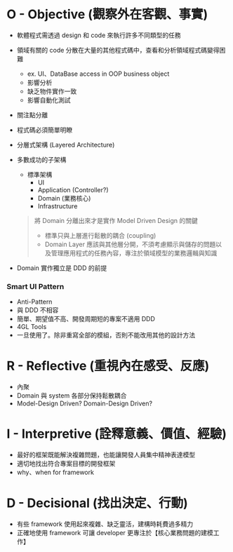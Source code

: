 # O - Objective (觀察外在客觀、事實)

* 軟體程式需透過 design 和 code 來執行許多不同類型的任務

* 領域有關的 code 分散在大量的其他程式碼中，查看和分析領域程式碼變得困難
    * ex. UI、DataBase access in OOP business object
    * 影響分析
    * 缺乏物件實作一致
    * 影響自動化測試

* 關注點分離
* 程式碼必須簡單明瞭
* 分層式架構 (Layered Architecture)

* 多數成功的子架構
    * 標準架構
        * UI
        * Application (Controller?)
        * Domain (業務核心)
        * Infrastructure
    > 將 Domain 分離出來才是實作 Model Driven Design 的關鍵
    > * 標準只與上層進行鬆散的耦合 (coupling)
    > * Domain Layer 應該與其他層分開，不須考慮顯示與儲存的問題以及管理應用程式的任務內容，專注於領域模型的業務邏輯與知識

* Domain 實作獨立是 DDD 的前提

### Smart UI Pattern
* Anti-Pattern
* 與 DDD 不相容
* 簡單、期望值不高、開發周期短的專案不適用 DDD
* 4GL Tools
* 一旦使用了。除非重寫全部的模組，否則不能改用其他的設計方法



# R - Reflective (重視內在感受、反應)

* 內聚
* Domain 與 system 各部分保持鬆散耦合
* Model-Design Driven? Domain-Design Driven?

# I - Interpretive (詮釋意義、價值、經驗)

* 最好的框架既能解決複雜問題，也能讓開發人員集中精神表達模型
* 適切地找出符合專案目標的開發框架
* why、when for framework
 
# D - Decisional (找出決定、行動)

* 有些 framework 使用起來複雜、缺乏靈活，建構時耗費過多精力
* 正確地使用 framework 可讓 developer 更專注於【核心業務問題的建模工作】

